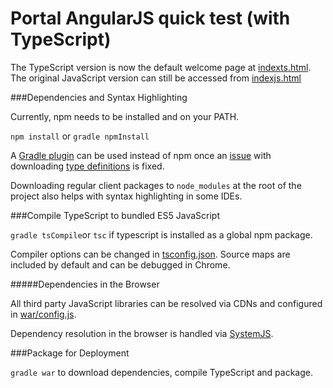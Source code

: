 Portal AngularJS quick test (with TypeScript)
======

The TypeScript version is now the default welcome page at [indexts.html](../typescript/war/indexts.html). The original JavaScript version can still be accessed from [indexjs.html](../typescript/war/indexjs.html)

###Dependencies and Syntax Highlighting

Currently, npm needs to be installed and on your PATH.

`npm install` or `gradle npmInstall`

A [Gradle plugin](https://github.com/craigburke/client-dependencies-gradle) can be used instead of npm once an [issue](https://github.com/craigburke/client-dependencies-gradle/issues/72) with downloading [type definitions](https://www.npmjs.com/~types) is fixed.

Downloading regular client packages to `node_modules` at the root of the project also helps with syntax highlighting in some IDEs. 

###Compile TypeScript to bundled ES5 JavaScript

```gradle tsCompile```or `tsc` if typescript is installed as a global npm package.

Compiler options can be changed in [tsconfig.json](../typescript/tsconfig.json).  Source maps are included by default and can be debugged in Chrome.

#####Dependencies in the Browser

All third party JavaScript libraries can be resolved via CDNs and configured in [war/config.js](../typescript/war/config.js).

Dependency resolution in the browser is handled via [SystemJS](https://github.com/systemjs/systemjs).

###Package for Deployment

```gradle war``` to download dependencies, compile TypeScript and package.

